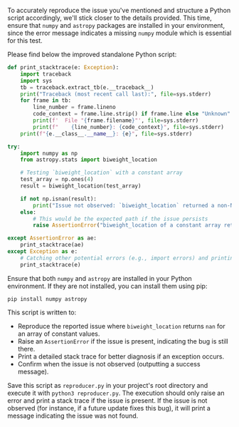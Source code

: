 To accurately reproduce the issue you've mentioned and structure a Python script accordingly, we'll stick closer to the details provided. This time, ensure that `numpy` and `astropy` packages are installed in your environment, since the error message indicates a missing `numpy` module which is essential for this test. 

Please find below the improved standalone Python script:

```python
def print_stacktrace(e: Exception):
    import traceback
    import sys
    tb = traceback.extract_tb(e.__traceback__)
    print("Traceback (most recent call last):", file=sys.stderr)
    for frame in tb:
        line_number = frame.lineno
        code_context = frame.line.strip() if frame.line else "Unknown"
        print(f'  File "{frame.filename}"', file=sys.stderr)
        print(f"    {line_number}: {code_context}", file=sys.stderr)
    print(f"{e.__class__.__name__}: {e}", file=sys.stderr)

try:
    import numpy as np
    from astropy.stats import biweight_location

    # Testing `biweight_location` with a constant array
    test_array = np.ones(4)
    result = biweight_location(test_array)

    if not np.isnan(result):
        print("Issue not observed: `biweight_location` returned a non-NaN result for a constant array.")
    else:
        # This would be the expected path if the issue persists
        raise AssertionError("biweight_location of a constant array returns NaN instead of the expected value.")

except AssertionError as ae:
    print_stacktrace(ae)
except Exception as e:
    # Catching other potential errors (e.g., import errors) and printing their stack trace
    print_stacktrace(e)
```

Ensure that both `numpy` and `astropy` are installed in your Python environment. If they are not installed, you can install them using pip:

```
pip install numpy astropy
```

This script is written to:
- Reproduce the reported issue where `biweight_location` returns `nan` for an array of constant values.
- Raise an `AssertionError` if the issue is present, indicating the bug is still there.
- Print a detailed stack trace for better diagnosis if an exception occurs.
- Confirm when the issue is not observed (outputting a success message).

Save this script as `reproducer.py` in your project's root directory and execute it with `python3 reproducer.py`. The execution should only raise an error and print a stack trace if the issue is present. If the issue is not observed (for instance, if a future update fixes this bug), it will print a message indicating the issue was not found.